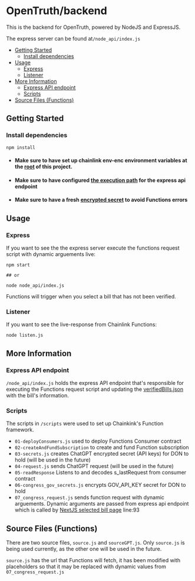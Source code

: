 # OpenTruth/backend

This is the backend for OpenTruth, powered by NodeJS and ExpressJS.

The express server can be found at`/node_api/index.js`

- [Getting Started](#getting-started)
  - [Install dependencies](#install-dependencies)
- [Usage](#usage)
  - [Express](#express)
  - [Listener](#listener)
- [More Information](#more-information)
  - [Express API endpoint](#express-api-endpoint)
  - [Scripts](#scripts)
- [Source Files (Functions)](#source-files-functions)

## Getting Started

### Install dependencies

```
npm install
```

- #### Make sure to have set up chainlink env-enc environment variables at the [root](https://github.com/RobItu/OpenTruth/tree/main#environment-variables) of this project.
- #### Make sure to have configured [the execution path](https://github.com/RobItu/OpenTruth/tree/main#path-changes) for the express api endpoint
- #### Make sure to have a fresh [encrypted secret](https://github.com/RobItu/OpenTruth/tree/main#encrypted-secrets) to avoid Functions errors

## Usage

### Express

If you want to see the the express server execute the functions request script with dynamic arguements live:

```
npm start

## or

node node_api/index.js
```

Functions will trigger when you select a bill that has not been verified.

### Listener

If you want to see the live-response from Chainlink Functions:

```
node listen.js
```

## More Information

### Express API endpoint

`/node_api/index.js` holds the express API endpoint that's responsible for executing the Functions request script and updating the [verifiedBills.json](https://github.com/RobItu/OpenTruth/blob/main/frontend/public/verifiedBills.json) with the bill's information.

### Scripts

The scripts in `/scripts` were used to set up Chainkink's Function framework.

- `01-deployConsumers.js` used to deploy Functions Consumer contract
- `02-createAndFundSubscription` to create and fund Function subscription
- `03-secrets.js` creates ChatGPT encrypted secret (API keys) for DON to hold (will be used in the future)
- `04-request.js` sends ChatGPT request (will be used in the future)
- `05-readResponse` Listens to and decodes s_lastRequest from consumer contract
- `06-congress_gov_secrets.js` encrypts GOV_API_KEY secret for DON to hold
- `07_congress_request.js` sends function request with dynamic arguements. Dynamic arguments are passed from express api endpoint which is called by [NextJS selected bill page](https://github.com/RobItu/OpenTruth/blob/main/frontend/app/service/%5Btitle%5D/page.jsx) line:93

## Source Files (Functions)

There are two source files, `source.js` and `sourceGPT.js`. Only `source.js` is being used currently, as the other one will be used in the future.

`source.js` has the url that Functions will fetch, it has been modified with placeholders so that it may be replaced with dynamic values from `07_congress_request.js`
